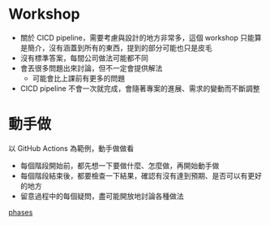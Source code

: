 # Workshop

- 關於 CICD pipeline，需要考慮與設計的地方非常多，這個 workshop 只能算是簡介，沒有涵蓋到所有的東西，提到的部分可能也只是皮毛
- 沒有標準答案，每間公司做法可能都不同
- 會丟很多問題出來討論，但不一定會提供解法
  - 可能會比上課前有更多的問題
- CICD pipeline 不會一次就完成，會隨著專案的進展、需求的變動而不斷調整

# 動手做

以 GitHub Actions 為範例，動手做做看

- 每個階段開始前，都先想一下要做什麼、怎麼做，再開始動手做
- 每個階段結束後，都要檢查一下結果，確認有沒有達到預期、是否可以有更好的地方
- 留意過程中的每個疑問，盡可能開放地討論各種做法

[phases](./phases.md)
